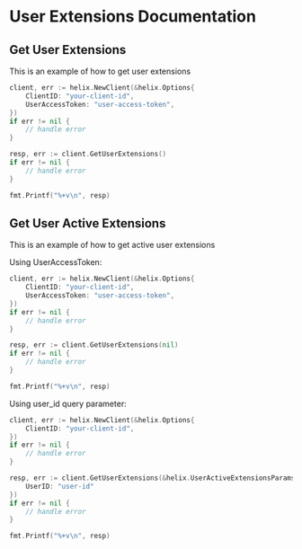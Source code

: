 # User Extensions Documentation

## Get User Extensions

This is an example of how to get user extensions

```go
client, err := helix.NewClient(&helix.Options{
    ClientID: "your-client-id",
    UserAccessToken: "user-access-token",
})
if err != nil {
    // handle error
}

resp, err := client.GetUserExtensions()
if err != nil {
    // handle error
}

fmt.Printf("%+v\n", resp)
```

## Get User Active Extensions

This is an example of how to get active user extensions

Using UserAccessToken:
```go
client, err := helix.NewClient(&helix.Options{
    ClientID: "your-client-id",
    UserAccessToken: "user-access-token",
})
if err != nil {
    // handle error
}

resp, err := client.GetUserExtensions(nil)
if err != nil {
    // handle error
}

fmt.Printf("%+v\n", resp)
```

Using user_id query parameter:
```go
client, err := helix.NewClient(&helix.Options{
    ClientID: "your-client-id",
})
if err != nil {
    // handle error
}

resp, err := client.GetUserExtensions(&helix.UserActiveExtensionsParams{
    UserID: "user-id"
})
if err != nil {
    // handle error
}

fmt.Printf("%+v\n", resp)
```
